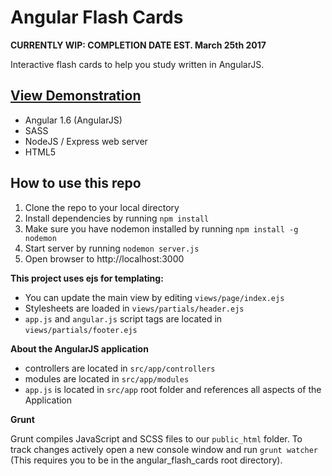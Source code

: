 # Angular Flash Cards

**CURRENTLY WIP: COMPLETION DATE EST. March 25th 2017**

 Interactive flash cards to help you study written in AngularJS.

## [View Demonstration](http://flashcardquiz.com/)

* Angular 1.6 (AngularJS)
* SASS
* NodeJS / Express web server
* HTML5

## How to use this repo
1. Clone the repo to your local directory
2. Install dependencies by running `npm install`
3. Make sure you have nodemon installed by running `npm install -g nodemon`
4. Start server by running `nodemon server.js`
5. Open browser to http://localhost:3000


**This project uses ejs for templating:**
* You can update the main view by editing `views/page/index.ejs`
* Stylesheets are loaded in `views/partials/header.ejs`
* `app.js` and `angular.js` script tags are located in `views/partials/footer.ejs`

**About the AngularJS application**
* controllers are located in `src/app/controllers`
* modules are located in `src/app/modules`
* `app.js` is located in `src/app` root folder and references all aspects of the Application

**Grunt**

Grunt compiles JavaScript and SCSS files to our `public_html` folder. To track changes actively open a new console window and run `grunt watcher` (This requires you to be in the angular_flash_cards root directory).
